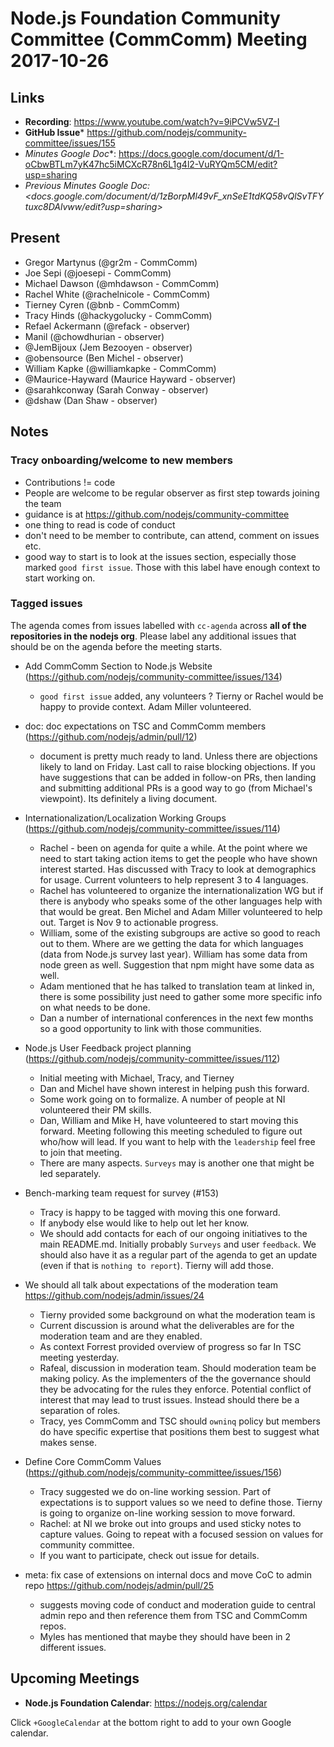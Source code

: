 # Node.js Foundation Community Committee (CommComm) Meeting 2017-10-26

## Links


* **Recording**:  https://www.youtube.com/watch?v=9iPCVw5VZ-I
* **GitHub Issue*** https://github.com/nodejs/community-committee/issues/155
* *Minutes Google Doc**: <https://docs.google.com/document/d/1-oCbwBTLm7yK47hc5iMCXcR78n6L1g4l2-VuRYQm5CM/edit?usp=sharing>
* _Previous Minutes Google Doc: <docs.google.com/document/d/1zBorpMl49vF_xnSeE1tdKQ58vQlSvTFYtuxc8DAlvww/edit?usp=sharing>_

## Present

* Gregor Martynus (@gr2m - CommComm)
* Joe Sepi (@joesepi - CommComm)
* Michael Dawson (@mhdawson - CommComm)
* Rachel White (@rachelnicole - CommComm)
* Tierney Cyren (@bnb - CommComm)
* Tracy Hinds (@hackygolucky - CommComm)
* Refael Ackermann (@refack - observer)
* Manil (@chowdhurian - observer)
* @JemBijoux (Jem Bezooyen - observer)
* @obensource (Ben Michel - observer)
* William Kapke (@williamkapke - CommComm)
* @Maurice-Hayward (Maurice Hayward - observer)
* @sarahkconway (Sarah Conway - observer)
* @dshaw (Dan Shaw - observer)

## Notes

### Tracy onboarding/welcome to new members

* Contributions != code
* People are welcome to be regular observer as first step
  towards joining the team
* guidance is at https://github.com/nodejs/community-committee
* one thing to read is code of conduct
* don't need to be member to contribute, can attend, comment on 
  issues etc. 
* good way to start is to look at the issues section, especially
  those marked `good first issue`. Those with this label have enough
  context to start working on.

### Tagged issues

The agenda comes from issues labelled with `cc-agenda` across **all of the repositories in the nodejs org**. Please label any additional issues that should be on the agenda before the meeting starts.

* Add CommComm Section to Node.js Website (https://github.com/nodejs/community-committee/issues/134)
  * `good first issue` added, any volunteers ? Tierny or Rachel
    would be happy to provide context.  Adam Miller volunteered.
    
* doc: doc expectations on TSC and CommComm members (https://github.com/nodejs/admin/pull/12)
  * document is pretty much ready to land.  Unless there are 
    objections likely to land on Friday.  Last call to raise
    blocking objections.  If you have suggestions that can 
    be added in follow-on PRs, then landing and submitting
    additional PRs is a good way to go (from Michael's 
    viewpoint).  Its definitely a living document.
  
* Internationalization/Localization Working Groups (https://github.com/nodejs/community-committee/issues/114)
  * Rachel - been on agenda for quite a while. At the point where
    we need to start taking action items to get the people who
    have shown interest started.  Has discussed with Tracy to 
    look at demographics for usage. Current volunteers to help
    represent 3 to 4 languages. 
  * Rachel has volunteered to organize the internationalization
    WG but if there is anybody who speaks some of the other languages
    help with that would be great.  Ben Michel and Adam Miller
    volunteered to help out. Target is Nov 9 to actionable
    progress.
  * William, some of the existing subgroups are active so
    good to reach out to them.  Where are we getting the data
    for which languages (data from Node.js survey last year).
    William has some data from node green as well.  Suggestion that
    npm might have some data as well.  
  * Adam mentioned that he has talked to translation team at 
    linked in, there is some possibility just need to gather some
    more specific info on what needs to be done.
  * Dan a number of international conferences in the next few
    months so a good opportunity to link with those communities.

* Node.js User Feedback project planning    (https://github.com/nodejs/community-committee/issues/112)
  * Initial meeting with Michael, Tracy, and Tierney
  * Dan and Michel have shown interest in helping push this
    forward.
  * Some work going on to formalize.  A number of people
    at NI volunteered their PM skills.  
  * Dan, William and Mike H, have volunteered to start moving
    this forward.  Meeting following this meeting scheduled
    to figure out who/how will lead.  If you want to help with
    the `leadership` feel free to join that meeting.
  * There are many aspects.  `Surveys` may is another one that
    might be led separately.

* Bench-marking team request for survey (#153)
  * Tracy is happy to be tagged with moving this one forward.  
  * If anybody else would like to help out let her know.
  * We should add contacts for each of our ongoing initiatives to the main README.md.  Initially
    probably `Surveys` and user `feedback`.  We should also have it as a regular part of 
    the agenda to get an update (even if that is `nothing to report`).  Tierny will add those.


* We should all talk about expectations of the moderation team https://github.com/nodejs/admin/issues/24
  * Tierny provided some background on what the moderation team is
  * Current discussion is around what the deliverables are for the
    moderation team and are they enabled.
  * As context Forrest provided overview of progress so far 
    In TSC meeting yesterday.
  * Rafeal, discussion in moderation team.  Should moderation team
    be making policy.  As the implementers of the the governance
    should they be advocating for the rules they enforce. Potential
    conflict of interest that may lead to trust issues.  Instead 
    should there be a separation of roles.
  * Tracy, yes CommComm and TSC should `owninq` policy but members
    do have specific expertise that positions them best to suggest
    what makes sense.

* Define Core CommComm Values (https://github.com/nodejs/community-committee/issues/156)
  * Tracy suggested we do on-line working session.  Part of
    expectations is to support values so we need to define those.
    Tierny is going to organize on-line working session to move
    forward.
  * Rachel: at NI we broke out into groups and used sticky notes
    to capture values.  Going to repeat with a focused session
    on values for community committee.
  * If you want to participate, check out issue for details.

* meta: fix case of extensions on internal docs and move CoC to admin repo https://github.com/nodejs/admin/pull/25
  * suggests moving code of conduct and moderation guide to central
    admin repo and then reference them from TSC and CommComm repos.
  * Myles has mentioned that maybe they should have been in 2
    different issues.


## Upcoming Meetings

* **Node.js Foundation Calendar**: https://nodejs.org/calendar

Click `+GoogleCalendar` at the bottom right to add to your own Google calendar.

